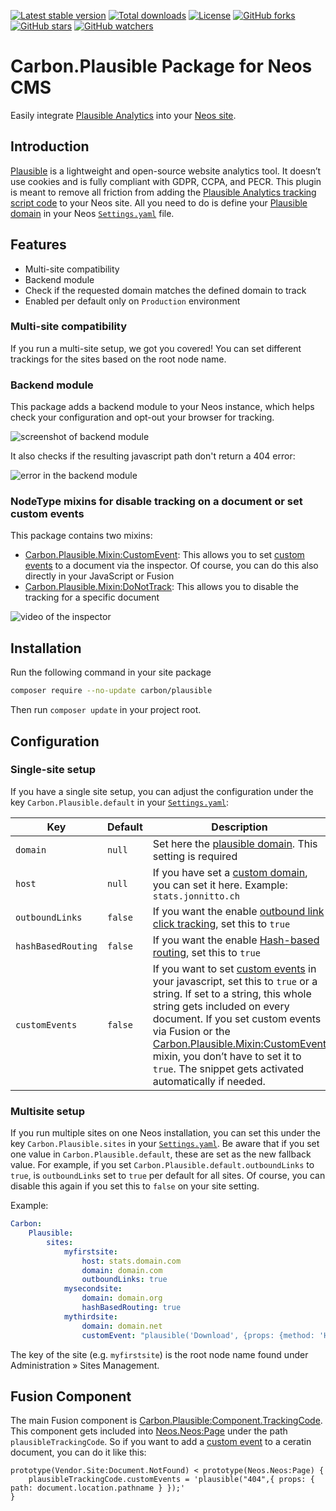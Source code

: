 [![Latest stable version]][packagist] [![Total downloads]][packagist] [![License]][packagist] [![GitHub forks]][fork] [![GitHub stars]][stargazers] [![GitHub watchers]][subscription]

# Carbon.Plausible Package for Neos CMS

Easily integrate [Plausible Analytics][plausible] into your [Neos site][neos].

## Introduction

[Plausible] is a lightweight and open-source website analytics tool. It doesn’t use cookies and is fully compliant with GDPR, CCPA, and PECR. This plugin is meant to remove all friction from adding the [Plausible Analytics tracking script code] to your Neos site. All you need to do is define your [Plausible domain] in your Neos [`Settings.yaml`] file.

## Features

-   Multi-site compatibility
-   Backend module
-   Check if the requested domain matches the defined domain to track
-   Enabled per default only on `Production` environment

### Multi-site compatibility

If you run a multi-site setup, we got you covered! You can set different trackings for the sites based on the root node name.

### Backend module

This package adds a backend module to your Neos instance, which helps check your configuration and opt-out your browser for tracking.

![screenshot of backend module]

It also checks if the resulting javascript path don't return a 404 error:

![error in the backend module]

### NodeType mixins for disable tracking on a document or set custom events

This package contains two mixins:

-   [Carbon.Plausible.Mixin:CustomEvent]: This allows you to set [custom events] to a document via the inspector. Of course, you can do this also directly in your JavaScript or Fusion
-   [Carbon.Plausible.Mixin:DoNotTrack]: This allows you to disable the tracking for a specific document

![video of the inspector]

## Installation

Run the following command in your site package

```bash
composer require --no-update carbon/plausible
```

Then run `composer update` in your project root.

## Configuration

### Single-site setup

If you have a single site setup, you can adjust the configuration under the key `Carbon.Plausible.default` in your [`Settings.yaml`]:

| Key                | Default | Description                                                                                                                                                                                                                                                                                                                                  |
| ------------------ | ------- | -------------------------------------------------------------------------------------------------------------------------------------------------------------------------------------------------------------------------------------------------------------------------------------------------------------------------------------------- |
| `domain`           | `null`  | Set here the [plausible domain]. This setting is required                                                                                                                                                                                                                                                                                    |
| `host`             | `null`  | If you have set a [custom domain], you can set it here. Example: `stats.jonnitto.ch`                                                                                                                                                                                                                                                         |
| `outboundLinks`    | `false` | If you want the enable [outbound link click tracking], set this to `true`                                                                                                                                                                                                                                                                    |
| `hashBasedRouting` | `false` | If you want the enable [Hash-based routing], set this to `true`                                                                                                                                                                                                                                                                              |
| `customEvents`     | `false` | If you want to set [custom events] in your javascript, set this to `true` or a string. If set to a string, this whole string gets included on every document. If you set custom events via Fusion or the [Carbon.Plausible.Mixin:CustomEvent] mixin, you don’t have to set it to `true`. The snippet gets activated automatically if needed. |

### Multisite setup

If you run multiple sites on one Neos installation, you can set this under the key `Carbon.Plausible.sites` in your [`Settings.yaml`]. Be aware that if you set one value in `Carbon.Plausible.default`, these are set as the new fallback value. For example, if you set `Carbon.Plausible.default.outboundLinks` to `true`, is `outboundLinks` set to `true` per default for all sites. Of course, you can disable this again if you set this to `false` on your site setting.

Example:

```yaml
Carbon:
    Plausible:
        sites:
            myfirstsite:
                host: stats.domain.com
                domain: domain.com
                outboundLinks: true
            mysecondsite:
                domain: domain.org
                hashBasedRouting: true
            mythirdsite:
                domain: domain.net
                customEvent: "plausible('Download', {props: {method: 'HTTP'}})"
```

The key of the site (e.g. `myfirstsite`) is the root node name found under Administration » Sites Management.

## Fusion Component

The main Fusion component is [Carbon.Plausible:Component.TrackingCode]. This component gets included into [Neos.Neos:Page] under the path `plausibleTrackingCode`. So if you want to add a [custom event][custom events] to a ceratin document, you can do it like this:

```
prototype(Vendor.Site:Document.NotFound) < prototype(Neos.Neos:Page) {
    plausibleTrackingCode.customEvents = 'plausible("404",{ props: { path: document.location.pathname } });'
}
```

[packagist]: https://packagist.org/packages/carbon/plausible
[latest stable version]: https://poser.pugx.org/carbon/plausible/v/stable
[total downloads]: https://poser.pugx.org/carbon/plausible/downloads
[license]: https://poser.pugx.org/carbon/plausible/license
[github forks]: https://img.shields.io/github/forks/CarbonPackages/Carbon.Plausible.svg?style=social&label=Fork
[github stars]: https://img.shields.io/github/stars/CarbonPackages/Carbon.Plausible.svg?style=social&label=Stars
[github watchers]: https://img.shields.io/github/watchers/CarbonPackages/Carbon.Plausible.svg?style=social&label=Watch
[fork]: https://github.com/CarbonPackages/Carbon.Plausible/fork
[stargazers]: https://github.com/CarbonPackages/Carbon.Plausible/stargazers
[subscription]: https://github.com/CarbonPackages/Carbon.Plausible/subscription
[screenshot of backend module]: https://user-images.githubusercontent.com/4510166/105641464-66e66000-5e84-11eb-86bb-5cc3b9d1e563.png
[error in the backend module]: https://user-images.githubusercontent.com/4510166/105641443-4f0edc00-5e84-11eb-8c97-085d8157fc53.png
[video of the inspector]: https://user-images.githubusercontent.com/4510166/105546876-29f06100-5cfe-11eb-98d3-a5f37ad5af2a.gif
[neos]: https://www.neos.io
[plausible]: https://plausible.io
[plausible analytics tracking script code]: https://docs.plausible.io/plausible-script
[plausible domain]: https://docs.plausible.io/add-website
[carbon.plausible.mixin:customevent]: Configuration/NodeTypes.Mixin.CustomEvent.yaml
[carbon.plausible.mixin:donottrack]: Configuration/NodeTypes.Mixin.DoNotTrack.yaml
[custom events]: https://plausible.io/docs/custom-event-goals
[`settings.yaml`]: Configuration/Settings.Carbon.yaml
[custom domain]: https://plausible.io/docs/custom-domain
[outbound link click tracking]: https://plausible.io/docs/outbound-link-click-tracking
[hash-based routing]: https://plausible.io/docs/hash-based-routing
[carbon.plausible:component.trackingcode]: Resources/Private/Fusion/Component/TrackingCode.fusion
[neos.neos:page]: Resources/Private/Fusion/Override/Page.fusion
